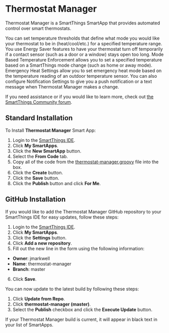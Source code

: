 # Thermostat Manager
Thermostat Manager is a SmartThings SmartApp that provides automated control over smart thermostats.

You can set temperature thresholds that define what mode you would like your thermostat to be in (heat/cool/etc.) for a specified temperature range. You use Energy Saver features to have your thermostat turn off temporarily if a contact sensor (such as a door or a window) stays open too long. Mode Based Temperature Enforcement allows you to set a specified temperature based on a SmartThings mode change (such as home or away mode). Emergency Heat Settings allow you to set emergency heat mode based on the temperature reading of an outdoor temperature sensor. You can also configure Notification Settings to give you a push notification or a text message when Thermostat Manager makes a change.

If you need assistance or if you would like to learn more, check out [the SmartThings Community forum](https://community.smartthings.com/t/release-thermostat-manager-an-alternative-to-thermostat-mode-director/).

## Standard Installation

To Install **Thermostat Manager** Smart App:

1. Login to the [SmartThings IDE](https://account.smartthings.com/).
2. Click **My SmartApps**.
3. Click the **New SmartApp** button.
4. Select the **From Code** tab.
5. Copy all of the code from the [thermostat-manager.groovy](https://raw.githubusercontent.com/jmarkwell/thermostat-manager/master/smartapps/jmarkwell/thermostat-manager.src/thermostat-manager.groovy) file into the box.
6. Click the **Create** button.
7. Click the **Save** button.
8. Click the **Publish** button and click **For Me**.

## GitHub Installation

If you would like to add the Thermostat Manager GitHub repository to your SmartThings IDE for easy updates, follow these steps:

1. Login to the [SmartThings IDE](https://account.smartthings.com/).
2. Click **My SmartApps**.
3. Click the **Settings** button.
4. Click **Add a new repository**.
5. Fill out the new line in the form using the following information:

* **Owner**: jmarkwell
* **Name**: thermostat-manager
* **Branch**: master

6. Click **Save**.

You can now update to the latest build by following these steps:

1. Click **Update from Repo**.
2. Click **thermostat-manager (master)**.
3. Select the **Publish** checkbox and click the **Execute Update** button.

If your Thermostat Manager build is current, it will appear in black text in your list of SmartApps.
